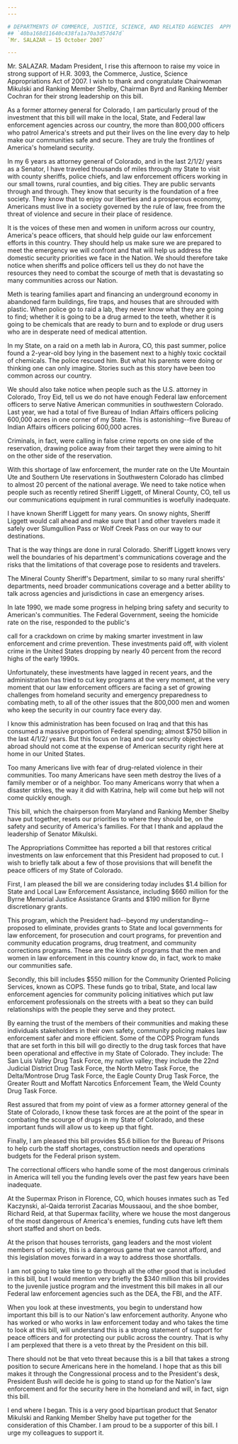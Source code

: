```yaml
---
---

# DEPARTMENTS OF COMMERCE, JUSTICE, SCIENCE, AND RELATED AGENCIES  APPROPRIATIONS ACT, 2008
## `40ba168d11640c438fa1a70a3d57d47d`
`Mr. SALAZAR — 15 October 2007`

---
```



Mr. SALAZAR. Madam President, I rise this afternoon to raise my voice 
in strong support of H.R. 3093, the Commerce, Justice, Science 
Appropriations Act of 2007. I wish to thank and congratulate Chairwoman 
Mikulski and Ranking Member Shelby, Chairman Byrd and Ranking Member 
Cochran for their strong leadership on this bill.

As a former attorney general for Colorado, I am particularly proud of 
the investment that this bill will make in the local, State, and 
Federal law enforcement agencies across our country, the more than 
800,000 officers who patrol America's streets and put their lives on 
the line every day to help make our communities safe and secure. They 
are truly the frontlines of America's homeland security.

In my 6 years as attorney general of Colorado, and in the last 2/1/2/ 
years as a Senator, I have traveled thousands of miles through my State 
to visit with county sheriffs, police chiefs, and law enforcement 
officers working in our small towns, rural counties, and big cities. 
They are public servants through and through. They know that security 
is the foundation of a free society. They know that to enjoy our 
liberties and a prosperous economy, Americans must live in a society 
governed by the rule of law, free from the threat of violence and 
secure in their place of residence.

It is the voices of these men and women in uniform across our 
country, America's peace officers, that should help guide our law 
enforcement efforts in this country. They should help us make sure we 
are prepared to meet the emergency we will confront and that will help 
us address the domestic security priorities we face in the Nation. We 
should therefore take notice when sheriffs and police officers tell us 
they do not have the resources they need to combat the scourge of meth 
that is devastating so many communities across our Nation.

Meth is tearing families apart and financing an underground economy 
in abandoned farm buildings, fire traps, and houses that are shrouded 
with plastic. When police go to raid a lab, they never know what they 
are going to find; whether it is going to be a drug armed to the teeth, 
whether it is going to be chemicals that are ready to burn and to 
explode or drug users who are in desperate need of medical attention.

In my State, on a raid on a meth lab in Aurora, CO, this past summer, 
police found a 2-year-old boy lying in the basement next to a highly 
toxic cocktail of chemicals. The police rescued him. But what his 
parents were doing or thinking one can only imagine. Stories such as 
this story have been too common across our country.

We should also take notice when people such as the U.S. attorney in 
Colorado, Troy Eid, tell us we do not have enough Federal law 
enforcement officers to serve Native American communities in 
southwestern Colorado. Last year, we had a total of five Bureau of 
Indian Affairs officers policing 600,000 acres in one corner of my 
State. This is astonishing--five Bureau of Indian Affairs officers 
policing 600,000 acres.

Criminals, in fact, were calling in false crime reports on one side 
of the reservation, drawing police away from their target they were 
aiming to hit on the other side of the reservation.

With this shortage of law enforcement, the murder rate on the Ute 
Mountain Ute and Southern Ute reservations in Southwestern Colorado has 
climbed to almost 20 percent of the national average. We need to take 
notice when people such as recently retired Sheriff Liggett, of Mineral 
County, CO, tell us our communications equipment in rural communities 
is woefully inadequate.

I have known Sheriff Liggett for many years. On snowy nights, Sheriff 
Liggett would call ahead and make sure that I and other travelers made 
it safely over Slumgullion Pass or Wolf Creek Pass on our way to our 
destinations.

That is the way things are done in rural Colorado. Sheriff Liggett 
knows very well the boundaries of his department's communications 
coverage and the risks that the limitations of that coverage pose to 
residents and travelers.

The Mineral County Sheriff's Department, similar to so many rural 
sheriffs' departments, need broader communications coverage and a 
better ability to talk across agencies and jurisdictions in case an 
emergency arises.

In late 1990, we made some progress in helping bring safety and 
security to American's communities. The Federal Government, seeing the 
homicide rate on the rise, responded to the public's


call for a crackdown on crime by making smarter investment in law 
enforcement and crime prevention. These investments paid off, with 
violent crime in the United States dropping by nearly 40 percent from 
the record highs of the early 1990s.

Unfortunately, these investments have lagged in recent years, and the 
administration has tried to cut key programs at the very moment, at the 
very moment that our law enforcement officers are facing a set of 
growing challenges from homeland security and emergency preparedness to 
combating meth, to all of the other issues that the 800,000 men and 
women who keep the security in our country face every day.

I know this administration has been focused on Iraq and that this has 
consumed a massive proportion of Federal spending; almost $750 billion 
in the last 4/1/2/ years. But this focus on Iraq and our security 
objectives abroad should not come at the expense of American security 
right here at home in our United States.

Too many Americans live with fear of drug-related violence in their 
communities. Too many Americans have seen meth destroy the lives of a 
family member or of a neighbor. Too many Americans worry that when a 
disaster strikes, the way it did with Katrina, help will come but help 
will not come quickly enough.

This bill, which the chairperson from Maryland and Ranking Member 
Shelby have put together, resets our priorities to where they should 
be, on the safety and security of America's families. For that I thank 
and applaud the leadership of Senator Mikulski.

The Appropriations Committee has reported a bill that restores 
critical investments on law enforcement that this President had 
proposed to cut. I wish to briefly talk about a few of those provisions 
that will benefit the peace officers of my State of Colorado.

First, I am pleased the bill we are considering today includes $1.4 
billion for State and Local Law Enforcement Assistance, including $660 
million for the Byrne Memorial Justice Assistance Grants and $190 
million for Byrne discretionary grants.


This program, which the President had--beyond my understanding--
proposed to eliminate, provides grants to State and local governments 
for law enforcement, for prosecution and court programs, for prevention 
and community education programs, drug treatment, and community 
corrections programs. These are the kinds of programs that the men and 
women in law enforcement in this country know do, in fact, work to make 
our communities safe.

Secondly, this bill includes $550 million for the Community Oriented 
Policing Services, known as COPS. These funds go to tribal, State, and 
local law enforcement agencies for community policing initiatives which 
put law enforcement professionals on the streets with a beat so they 
can build relationships with the people they serve and they protect.

By earning the trust of the members of their communities and making 
these individuals stakeholders in their own safety, community policing 
makes law enforcement safer and more efficient. Some of the COPS 
Program funds that are set forth in this bill will go directly to the 
drug task forces that have been operational and effective in my State 
of Colorado. They include: The San Luis Valley Drug Task Force, my 
native valley; they include the 22nd Judicial District Drug Task Force, 
the North Metro Task Force, the Delta/Montrose Drug Task Force, the 
Eagle County Drug Task Force, the Greater Routt and Moffatt Narcotics 
Enforcement Team, the Weld County Drug Task Force.

Rest assured that from my point of view as a former attorney general 
of the State of Colorado, I know these task forces are at the point of 
the spear in combating the scourge of drugs in my State of Colorado, 
and these important funds will allow us to keep up that fight.

Finally, I am pleased this bill provides $5.6 billion for the Bureau 
of Prisons to help curb the staff shortages, construction needs and 
operations budgets for the Federal prison system.

The correctional officers who handle some of the most dangerous 
criminals in America will tell you the funding levels over the past few 
years have been inadequate.

At the Supermax Prison in Florence, CO, which houses inmates such as 
Ted Kaczynski, al-Qaida terrorist Zacarias Moussaoui, and the shoe 
bomber, Richard Reid, at that Supermax facility, where we house the 
most dangerous of the most dangerous of America's enemies, funding cuts 
have left them short staffed and short on beds.

At the prison that houses terrorists, gang leaders and the most 
violent members of society, this is a dangerous game that we cannot 
afford, and this legislation moves forward in a way to address those 
shortfalls.

I am not going to take time to go through all the other good that is 
included in this bill, but I would mention very briefly the $340 
million this bill provides to the juvenile justice program and the 
investment this bill makes in all our Federal law enforcement agencies 
such as the DEA, the FBI, and the ATF.

When you look at these investments, you begin to understand how 
important this bill is to our Nation's law enforcement authority. 
Anyone who has worked or who works in law enforcement today and who 
takes the time to look at this bill, will understand this is a strong 
statement of support for peace officers and for protecting our public 
across the country. That is why I am perplexed that there is a veto 
threat by the President on this bill.

There should not be that veto threat because this is a bill that 
takes a strong position to secure Americans here in the homeland. I 
hope that as this bill makes it through the Congressional process and 
to the President's desk, President Bush will decide he is going to 
stand up for the Nation's law enforcement and for the security here in 
the homeland and will, in fact, sign this bill.

I end where I began. This is a very good bipartisan product that 
Senator Mikulski and Ranking Member Shelby have put together for the 
consideration of this Chamber. I am proud to be a supporter of this 
bill. I urge my colleagues to support it.